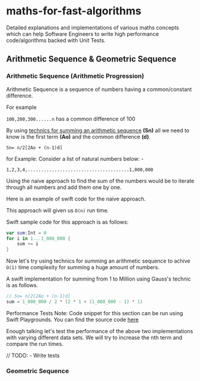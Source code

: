 # maths-for-fast-algorithms
Detailed explanations and implementations of various maths concepts which can help Software Engineers to write high performance code/algorithms backed with Unit Tests.

## Arithmetic Sequence & Geometric Sequence
### Arithmetic Sequence (Arithmetic Progression)
Arithmetic Sequence is a sequence of numbers having a common/constant difference.

 For example
 
`100,200,300......n` has a common difference of 100

By using [technics for summing an arithmetic sequence](https://en.wikipedia.org/wiki/Arithmetic_progression#:~:text=An%20alternate%20form%20results%20from%20re%2Dinserting%20the%20substitution%3A,%3A) **(Sn)** 
all we need to know is the first term **(Ao)** and the common difference **(d)**.

`Sn= n/2[2Ao + (n-1)d]`

for Example: 
Consider a list of natural numbers below: - 

`1,2,3,4,......................................1,000,000`

Using the naive approach to find the sum of the numbers would be to iterate through all numbers and add them one by one.

Here is an example of swift code for the naive approach.

This approach will given us `O(n)` run time. 

Swift sample code for this approach is as follows: 

```swift
var sum:Int = 0
for i in 1...1_000_000 {
    sum += i
}
```

Now let's try using technics for summing an arithmetic sequence to achive `O(1)` time complexity for summing a huge amount of numbers.

A swift implementation for summing from 1 to Million using Gauss's technic is as follows.
      
```swift
// Sn= n/2[2Ao + (n-1)d]
sum = 1_000_000 / 2 * (2 * 1 + (1_000_000 - 1) * 1)
```

Performance Tests
Note: Code snippet for this section can be run using Swift Playgrounds. You can find the source code [here](ArithmeticSequence.playground)

  Enough talking let's test the performance of the above two implementations with varying different data sets. 
  We will try to increase the nth term and compare the run times.
  
  // TODO: - Write tests
      



### Geometric Sequence
